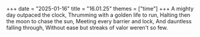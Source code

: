 +++
date = "2025-01-16"
title = "16.01.25"
themes = ["time"]
+++
A mighty day outpaced the clock,
Thrumming with a golden life to run,
Halting then the moon to chase the sun,
Meeting every barrier and lock,
And dauntless falling through,
Without ease but streaks of valor weren't so few.
